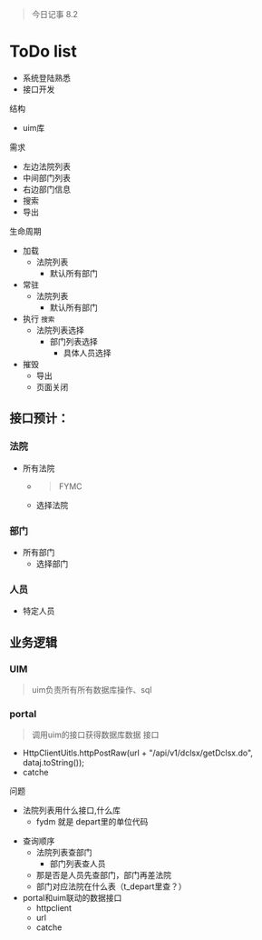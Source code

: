 > 今日记事
> 8.2
> 


# ToDo list
- 系统登陆熟悉
- 接口开发


结构
- uim库




需求
- 左边法院列表
- 中间部门列表
- 右边部门信息
- 搜索
- 导出



生命周期
- 加载
  - 法院列表
    - 默认所有部门
- 常驻
  - 法院列表
    - 默认所有部门
- 执行 `搜索`
  - 法院列表选择
    - 部门列表选择
      - 具体人员选择
- 摧毁
  - 导出
  - 页面关闭



## 接口预计：

### 法院
- 所有法院
  - > FYMC
  - 选择法院


### 部门
- 所有部门
  - 选择部门

### 人员
- 特定人员



## 业务逻辑
### UIM
> uim负责所有所有数据库操作、sql


### portal
> 调用uim的接口获得数据库数据
> 接口
-  HttpClientUitls.httpPostRaw(url + "/api/v1/dclsx/getDclsx.do", dataj.toString());
- catche


问题
- 法院列表用什么接口,什么库
  - fydm 就是 depart里的单位代码
<!-- - 部门是在t-depart里用单位代码查吗 -->
- 查询顺序
  - 法院列表查部门
    - 部门列表查人员
  - 那是否是人员先查部门，部门再差法院
  - 部门对应法院在什么表（t_depart里查？）
- portal和uim联动的数据接口
  - httpclient
  - url
  - catche